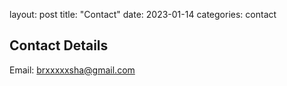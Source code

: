 layout: post
title: "Contact"
date: 2023-01-14
categories: contact

## Contact Details 
Email: brxxxxxsha@gmail.com
